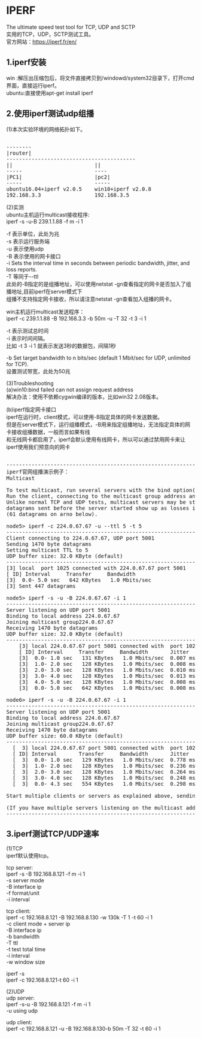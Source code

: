 # IPERF    
The ultimate speed test tool for TCP, UDP and SCTP    
实用的TCP，UDP，SCTP测试工具。    
官方网站：https://iperf.fr/en/    
  
## 1.iperf安装  
win :解压出压缩包后，将文件直接拷贝到/windowd/system32目录下，打开cmd界面，直接运行iperf。      
ubuntu:直接使用apt-get install iperf    
    
## 2.使用iperf测试udp组播    
(1)本次实验环境的网络拓扑如下。    
<pre>  
--------    
|router|    
-----------------------------------------    
||                          ||      
-----                       ----      
|PC1|                       |pc2|      
-----                       -----      
ubuntu16.04+iperf v2.0.5    win10+iperf v2.0.8      
192.168.3.3                 192.168.3.5      
</pre>  
    
(2)实测    
ubuntu主机运行multicast接收程序:    
iperf -s -u-B 239.1.1.88  -f m  -i  1      
    
-f 表示单位，此处为兆    
-s 表示运行服务端    
-u 表示使用udp    
-B 表示使用的网卡接口    
-i Sets the interval time in seconds between periodic bandwidth, jitter, and loss reports.    
-T 等同于--ttl    
此处的-B指定的是组播地址，可以使用netstat -gn查看指定的网卡是否加入了组播地址,目前iperf在server模式下    
组播不支持指定网卡接收，所以请注意netstat -gn查看加入组播的网卡。    
    
win主机运行multicast发送程序：    
iperf -c 239.1.1.88 -B 192.168.3.3 -b 50m -u -T 32 -t 3 -i 1    
    
    
-t 表示测试总时间    
-i 表示时间间隔。    
比如 -t 3 -i 1 就表示发送3秒的数据包，间隔1秒    
    
-b Set target bandwidth to n bits/sec (default 1 Mbit/sec for UDP, unlimited for TCP).    
 设置测试带宽，此处为50兆      
    
    
(3)Troubleshooting    
(a)win10:bind failed can not assign request address    
解决办法：使用不依赖cygwin编译的版本，比如win32 2.08版本。    
    
(b)iperf指定网卡接口    
iperf在运行时，client模式，可以使用-B指定具体的网卡发送数据。    
但是在server模式下，运行组播模式，-B用来指定组播地址，无法指定具体的网卡接收组播数据，一般而言如果有线  
和无线网卡都启用了，iperf会默认使用有线网卡，所以可以通过禁用网卡来让iperf使用我们预意向的网卡    
    
<pre>  
-------------------------------------------------------------------------------------------    
iperf官网组播演示例子：    
Multicast    
    
To test multicast, run several servers with the bind option(-B, --bind)set to the multicast group address.    
Run the client, connecting to the multicast group address and setting the TTL (-T, --ttl) as needed.     
Unlike normal TCP and UDP tests, multicast servers may be started after the client. In that case,     
datagrams sent before the server started show up as losses in the first periodic report     
(61 datagrams on arno below).    
    
node5> iperf -c 224.0.67.67 -u --ttl 5 -t 5    
------------------------------------------------------------    
Client connecting to 224.0.67.67, UDP port 5001    
Sending 1470 byte datagrams    
Setting multicast TTL to 5    
UDP buffer size: 32.0 KByte (default)    
------------------------------------------------------------    
[3] local <IP Addr node5> port 1025 connected with 224.0.67.67 port 5001      
[ ID] Interval     Transfer     Bandwidth      
[3]  0.0- 5.0 sec   642 KBytes   1.0 Mbits/sec      
[3] Sent 447 datagrams      
    
node5> iperf -s -u -B 224.0.67.67 -i 1    
------------------------------------------------------------    
Server listening on UDP port 5001    
Binding to local address 224.0.67.67    
Joining multicast group224.0.67.67      
Receiving 1470 byte datagrams    
UDP buffer size: 32.0 KByte (default)    
------------------------------------------------------------    
	[3] local 224.0.67.67 port 5001 connected with <IP Addr node5> port 1025      
	[ ID] Interval     Transfer     Bandwidth       Jitter   Lost/Total Datagrams      
	[3]  0.0- 1.0 sec   131 KBytes   1.0 Mbits/sec  0.007 ms    0/   91 (0%)      
	[3]  1.0- 2.0 sec   128 KBytes   1.0 Mbits/sec  0.008 ms    0/   89 (0%)      
	[3]  2.0- 3.0 sec   128 KBytes   1.0 Mbits/sec  0.010 ms    0/   89 (0%)      
	[3]  3.0- 4.0 sec   128 KBytes   1.0 Mbits/sec  0.013 ms    0/   89 (0%)      
	[3]  4.0- 5.0 sec   128 KBytes   1.0 Mbits/sec  0.008 ms    0/   89 (0%)      
	[3]  0.0- 5.0 sec   642 KBytes   1.0 Mbits/sec  0.008 ms    0/  447 (0%)      
    
node6> iperf -s -u -B 224.0.67.67 -i 1    
------------------------------------------------------------    
Server listening on UDP port 5001    
Binding to local address 224.0.67.67    
Joining multicast group224.0.67.67      
Receiving 1470 byte datagrams    
UDP buffer size: 60.0 KByte (default)    
------------------------------------------------------------    
  [  3] local 224.0.67.67 port 5001 connected with <IP Addr node5> port 1025      
  [ ID] Interval       Transfer     Bandwidth       Jitter   Lost/Total Datagrams      
  [  3]  0.0- 1.0 sec   129 KBytes   1.0 Mbits/sec  0.778 ms   61/  151 (40%)      
  [  3]  1.0- 2.0 sec   128 KBytes   1.0 Mbits/sec  0.236 ms    0/   89 (0%)      
  [  3]  2.0- 3.0 sec   128 KBytes   1.0 Mbits/sec  0.264 ms    0/   89 (0%)      
  [  3]  3.0- 4.0 sec   128 KBytes   1.0 Mbits/sec  0.248 ms    0/   89 (0%)      
  [  3]  0.0- 4.3 sec   554 KBytes   1.0 Mbits/sec  0.298 ms   61/  447 (14%)      
    
Start multiple clients or servers as explained above, sending data to the same multicast server.  
  
(If you have multiple servers listening on the multicast address, each of the servers will be getting the data)    
------------------------------------------------------------    
</pre>  
  
## 3.iperf测试TCP/UDP速率    
(1)TCP  
iperf默认使用tcp。  
  
tcp server:  
iperf -s -B 192.168.8.121  -f m  -i  1    
-s server mode   
-B interface ip   
-f format/unit   
-i interval   
  
tcp client:  
iperf -c 192.168.8.121 -B 192.168.8.130 -w 130k  -T 1  -t 60 -i 1    
-c client mode + server ip   
-B interface ip   
-b bandwidth   
-T ttl  
-t test total time   
-i interval  
-w window size   
  
iperf -s  
iperf -c 192.168.8.121-t 60 -i 1    
  
(2)UDP  
udp server:    
iperf -s-u  -B 192.168.8.121  -f m  -i  1    
-u using udp  
  
udp client:    
iperf -c 192.168.8.121 -u -B 192.168.8.130-b 50m  -T 32 -t 60 -i 1    

